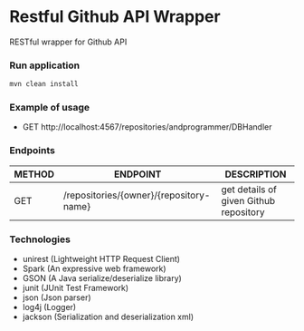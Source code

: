 # Restful Github API Wrapper
RESTful wrapper for Github API 


### Run application
```sh
mvn clean install
```

### Example of usage
- GET http://localhost:4567/repositories/andprogrammer/DBHandler


### Endpoints

| METHOD | ENDPOINT | DESCRIPTION |
| -----------| ------ | ------ |
| GET | /repositories/{owner}/{repository-name} | get details of given Github repository |


### Technologies
- unirest (Lightweight HTTP Request Client)
- Spark	(An expressive web framework)
- GSON 	(A Java serialize/deserialize library)
- junit	(JUnit Test Framework)
- json	(Json parser)
- log4j	(Logger)
- jackson (Serialization and deserialization xml)
